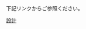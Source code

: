 下記リンクからご参照ください。

[設計](https://www.figma.com/file/yFUOUXFz7tGcQvyyVfqq6g/%E3%82%AA%E3%83%AA%E3%83%97%E3%83%AD%E8%A8%AD%E8%A8%88?type=design&node-id=1669%3A162202&mode=design&t=UtoFa6mK6hAivAg0-1)

